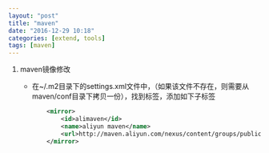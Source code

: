 ```yaml
---
layout: "post"
title: "maven"
date: "2016-12-29 10:18"
categories: [extend, tools]
tags: [maven]
---
```


1. maven镜像修改
    - 在~/.m2目录下的settings.xml文件中，（如果该文件不存在，则需要从maven/conf目录下拷贝一份），找到<mirrors>标签，添加如下子标签

        ```xml
            <mirror>  
                <id>alimaven</id>  
                <name>aliyun maven</name>  
                <url>http://maven.aliyun.com/nexus/content/groups/public/</url>  <mirrorOf>central</mirrorOf>          
            </mirror>  
        ```
